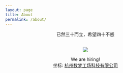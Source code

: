 ```yaml
---
layout: page
title: About
permalink: /about/
---
```


<!--<img src="{{ site.baseurl }}/assets/profile.jpg" title="Profile Picture" class="profile">-->
<center> 已然三十而立，希望四十不惑 </center >

<br>

<center>
<p><img style="mergin:5px;" src="http://dtstar.cn/assets/img/kuli.jpg"></p>
</center>

<center> We are hiring! </center>

<center>
 坐标: <A href="http://www.dtdream.com/pub/msite/2016/campus/default.html#zw">杭州数梦工场科技有限公司</A>
</center>
<br>


[centrarium]: https://github.com/bencentra/centrarium
[bencentra]: http://bencentra.com
[jekyll]: https://github.com/jekyll/jekyll
